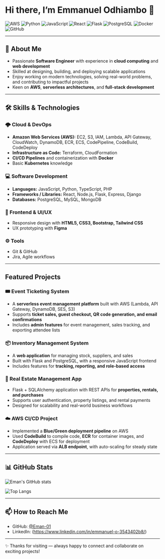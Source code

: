 # Hi there, I’m **Emmanuel Odhiambo** 👋

![AWS](https://img.shields.io/badge/AWS-232F3E?style=for-the-badge&logo=amazon-aws&logoColor=white)
![Python](https://img.shields.io/badge/Python-3776AB?style=for-the-badge&logo=python&logoColor=white)
![JavaScript](https://img.shields.io/badge/JavaScript-F7DF1E?style=for-the-badge&logo=javascript&logoColor=black)
![React](https://img.shields.io/badge/React-20232A?style=for-the-badge&logo=react&logoColor=61DAFB)
![Flask](https://img.shields.io/badge/Flask-000000?style=for-the-badge&logo=flask&logoColor=white)
![PostgreSQL](https://img.shields.io/badge/PostgreSQL-316192?style=for-the-badge&logo=postgresql&logoColor=white)
![Docker](https://img.shields.io/badge/Docker-2496ED?style=for-the-badge&logo=docker&logoColor=white)
![GitHub](https://img.shields.io/badge/GitHub-181717?style=for-the-badge&logo=github&logoColor=white)

---

## 🧩 About Me

- Passionate **Software Engineer** with experience in **cloud computing** and **web development**  
- Skilled at designing, building, and deploying scalable applications  
- Enjoy working on modern technologies, solving real-world problems, and contributing to impactful projects  
- Keen on **AWS**, **serverless architectures**, and **full-stack development**  

---

## 🛠️ Skills & Technologies

### 🌩️ Cloud & DevOps
- **Amazon Web Services (AWS):** EC2, S3, IAM, Lambda, API Gateway, CloudWatch, DynamoDB, ECR, ECS, CodePipeline, CodeBuild, CodeDeploy  
- **Infrastructure as Code:** Terraform, CloudFormation  
- **CI/CD Pipelines** and containerization with **Docker**  
- Basic **Kubernetes** knowledge  

### 💻 Software Development
- **Languages:** JavaScript, Python, TypeScript, PHP  
- **Frameworks / Libraries:** React, Node.js, Flask, Express, Django  
- **Databases:** PostgreSQL, MySQL, MongoDB  

### 🎨 Frontend & UI/UX
- Responsive design with **HTML5, CSS3, Bootstrap, Tailwind CSS**  
- UX prototyping with **Figma**  

### ⚙️ Tools
- Git & GitHub  
- Jira, Agile workflows  

---

## Featured Projects

### 🎟️ Event Ticketing System
- A **serverless event management platform** built with AWS (Lambda, API Gateway, DynamoDB, SES, S3)  
- Supports **ticket sales, guest checkout, QR code generation, and email confirmations**  
- Includes **admin features** for event management, sales tracking, and exporting attendee lists  

### 📦 Inventory Management System
- A **web application** for managing stock, suppliers, and sales  
- Built with Flask and PostgreSQL, with a responsive JavaScript frontend  
- Includes features for **tracking, reporting, and role-based access**  

### 🏡 Real Estate Management App
- Flask + SQLAlchemy application with REST APIs for **properties, rentals, and purchases**  
- Supports user authentication, property listings, and rental payments  
- Designed for scalability and real-world business workflows  

### ☁️ AWS CI/CD Project
- Implemented a **Blue/Green deployment pipeline** on AWS  
- Used **CodeBuild** to compile code, **ECR** for container images, and **CodeDeploy** with ECS for deployment  
- Application served via **ALB endpoint**, with auto-scaling for steady state  

---

## 📊 GitHub Stats

![Eman's GitHub stats](https://github-readme-stats.vercel.app/api?username=Eman-01&show_icons=true&theme=tokyonight)  

![Top Langs](https://github-readme-stats.vercel.app/api/top-langs/?username=Eman-01&layout=compact&theme=tokyonight)   

---

## 📫 How to Reach Me

- GitHub: [@Eman-01](https://github.com/Eman-01)   
- LinkedIn: (https://www.linkedin.com/in/emmanuel-o-3543402b8/)

---

✨ Thanks for visiting — always happy to connect and collaborate on exciting projects!
